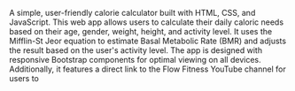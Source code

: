 A simple, user-friendly calorie calculator built with HTML, CSS, and JavaScript. This web app allows users to calculate their daily caloric needs based on their age, gender, weight, height, and activity level. It uses the Mifflin-St Jeor equation to estimate Basal Metabolic Rate (BMR) and adjusts the result based on the user's activity level. The app is designed with responsive Bootstrap components for optimal viewing on all devices. Additionally, it features a direct link to the Flow Fitness YouTube channel for users to
